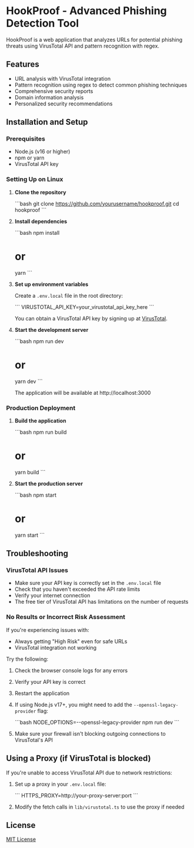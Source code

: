 # HookProof - Advanced Phishing Detection Tool

HookProof is a web application that analyzes URLs for potential phishing threats using VirusTotal API and pattern recognition with regex.

## Features

- URL analysis with VirusTotal integration
- Pattern recognition using regex to detect common phishing techniques
- Comprehensive security reports
- Domain information analysis
- Personalized security recommendations

## Installation and Setup

### Prerequisites

- Node.js (v16 or higher)
- npm or yarn
- VirusTotal API key

### Setting Up on Linux

1. **Clone the repository**

   \`\`\`bash
   git clone https://github.com/yourusername/hookproof.git
   cd hookproof
   \`\`\`

2. **Install dependencies**

   \`\`\`bash
   npm install
   # or
   yarn
   \`\`\`

3. **Set up environment variables**

   Create a `.env.local` file in the root directory:

   \`\`\`
   VIRUSTOTAL_API_KEY=your_virustotal_api_key_here
   \`\`\`

   You can obtain a VirusTotal API key by signing up at [VirusTotal](https://www.virustotal.com/).

4. **Start the development server**

   \`\`\`bash
   npm run dev
   # or
   yarn dev
   \`\`\`

   The application will be available at http://localhost:3000

### Production Deployment

1. **Build the application**

   \`\`\`bash
   npm run build
   # or
   yarn build
   \`\`\`

2. **Start the production server**

   \`\`\`bash
   npm start
   # or
   yarn start
   \`\`\`

## Troubleshooting

### VirusTotal API Issues

- Make sure your API key is correctly set in the `.env.local` file
- Check that you haven't exceeded the API rate limits
- Verify your internet connection
- The free tier of VirusTotal API has limitations on the number of requests

### No Results or Incorrect Risk Assessment

If you're experiencing issues with:
- Always getting "High Risk" even for safe URLs
- VirusTotal integration not working

Try the following:

1. Check the browser console logs for any errors
2. Verify your API key is correct
3. Restart the application
4. If using Node.js v17+, you might need to add the `--openssl-legacy-provider` flag:

   \`\`\`bash
   NODE_OPTIONS=--openssl-legacy-provider npm run dev
   \`\`\`

5. Make sure your firewall isn't blocking outgoing connections to VirusTotal's API

## Using a Proxy (if VirusTotal is blocked)

If you're unable to access VirusTotal API due to network restrictions:

1. Set up a proxy in your `.env.local` file:

   \`\`\`
   HTTPS_PROXY=http://your-proxy-server:port
   \`\`\`

2. Modify the fetch calls in `lib/virustotal.ts` to use the proxy if needed

## License

[MIT License](LICENSE)

